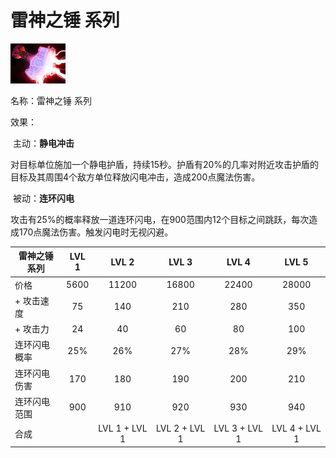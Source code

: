 # 雷神之锤 系列



![](src/icon/mjz_mjollnir.png)

名称：雷神之锤 系列

效果：

​	主动：**静电冲击**

​	对目标单位施加一个静电护盾，持续15秒。护盾有20%的几率对附近攻击护盾的目标及其周围4个敌方单位释放闪电冲击，造成200点魔法伤害。

​	被动：**连环闪电**

​	攻击有25%的概率释放一道连环闪电，在900范围内12个目标之间跳跃，每次造成170点魔法伤害。触发闪电时无视闪避。



| 雷神之锤 系列 | LVL 1 |     LVL 2     |     LVL 3     |     LVL 4     |     LVL 5     |
| ------------- | :---: | :-----------: | :-----------: | :-----------: | :-----------: |
| 价格          | 5600  |     11200     |     16800     |     22400     |     28000     |
| + 攻击速度    |  75   |      140      |      210      |      280      |      350      |
| + 攻击力      |  24   |      40       |      60       |      80       |      100      |
| 连环闪电 概率 |  25%  |      26%      |      27%      |      28%      |      29%      |
| 连环闪电 伤害 |  170  |      180      |      190      |      200      |      210      |
| 连环闪电 范围 |  900  |      910      |      920      |      930      |      940      |
| 合成          |       | LVL 1 + LVL 1 | LVL 2 + LVL 1 | LVL 3 + LVL 1 | LVL 4 + LVL 1 |







